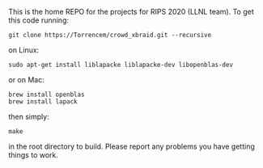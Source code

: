
This is the home REPO for the projects for RIPS 2020 (LLNL team). To get this code running:

    git clone https://Torrencem/crowd_xbraid.git --recursive
    
on Linux:

    sudo apt-get install liblapacke liblapacke-dev libopenblas-dev

or on Mac:

    brew install openblas
    brew install lapack

then simply:

    make

in the root directory to build. Please report any problems you have getting things to work.
